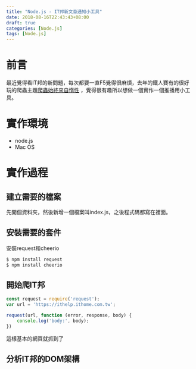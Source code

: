```yaml
---
title: "Node.js - IT邦新文章通知小工具"
date: 2018-08-16T22:43:43+08:00
draft: true
categories: [Node.js]
tags: [Node.js]
---
```

# 前言
最近覺得看IT邦的新問題，每次都要一直F5覺得很麻煩，去年的鐵人賽有的很好玩的爬蟲主題[爬蟲始終來自惰性](https://ithelp.ithome.com.tw/users/20107159/ironman/1325)
，覺得很有趣所以想做一個實作一個推播用小工具。

# 實作環境
- node.js
- Mac OS

# 實作過程
## 建立需要的檔案
先開個資料夾，然後新增一個檔案叫index.js，之後程式碼都寫在裡面。
## 安裝需要的套件
安裝request和cheerio
``` bash
$ npm install request 
$ npm install cheerio
```
## 開始爬IT邦

``` js
const request = require('request');
var url = 'https://ithelp.ithome.com.tw';

request(url, function (error, response, body) {
    console.log('body:', body); 
})
```
這樣基本的網頁就抓到了

## 分析IT邦的DOM架構


